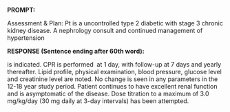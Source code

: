 **PROMPT:**

Assessment & Plan:  Pt is a uncontrolled type 2 diabetic with stage 3 chronic kidney disease. A nephrology consult and continued management of hypertension 

**RESPONSE (Sentence ending after 60th word):**

is indicated. CPR is performed  at 1 day, with follow-up at 7 days and yearly thereafter. Lipid profile, physical examination, blood pressure, glucose level and creatinine level are noted. No change is seen in any parameters in the 12-18 year study period. Patient continues to have excellent renal function and is asymptomatic of the disease. Dose titration to a maximum of 3.0 mg/kg/day (30 mg daily at 3-day intervals) has been attempted. 